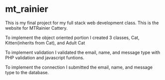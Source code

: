 # mt_rainier
This is my final project for my full stack web development class. This is the website for MTRainier Cattery.

To implement the object oriented portion I created 3 classes, Cat, Kitten(inherits from Cat), and Adult Cat

To implement validation I validated the email, name, and message type with PHP validation and javascript funtions.

To implement the connection I submitted the email, name, and message type to the database.
